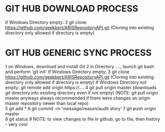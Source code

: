 # GIT HUB DOWNLOAD PROCESS
If Windows Directory empty: 3 git clone https://github.com/geekbert/ARISRepositoryAPI.git (Cloning into existing directory only allowed if directory is empty) 

# GIT HUB GENERIC SYNC PROCESS

1 on Windows, download and install Git 
2 in Directory ...., launch git bash and perform 'git init' 
If Windows Directory empty: 3 git clone https://github.com/geekbert/ARISRepositoryAPI.git (Cloning into existing directory only allowed if directory is empty) 
If Windows Directory not empty: git remote add origin https://.... 
4 git pull origin master (downloads git directory into existing directory even if not empty)
(NOTE: git pull origin master anyways always recommended if there were changes on origin master repository newer than local repo)  
5 git add * 
6 git commit -m 'message/reason/audit story' 
7 git push origin master  
8 git status 
9 NOTE: to view changes to file in github, go to file, then history - very cool
